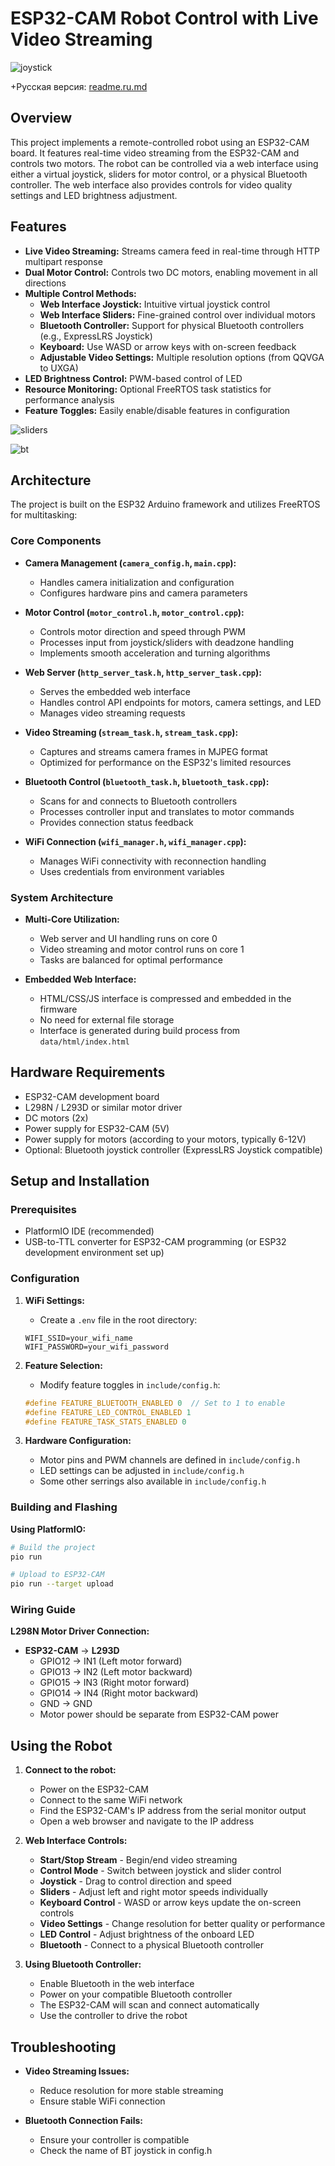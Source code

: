 # ESP32-CAM Robot Control with Live Video Streaming

![joystick](screenshots/joystick.png)

+Русская версия: [readme.ru.md](readme.ru.md)

## Overview

This project implements a remote-controlled robot using an ESP32-CAM board. It features real-time video streaming from the ESP32-CAM and controls two motors. The robot can be controlled via a web interface using either a virtual joystick, sliders for motor control, or a physical Bluetooth controller. The web interface also provides controls for video quality settings and LED brightness adjustment.

## Features

* **Live Video Streaming:** Streams camera feed in real-time through HTTP multipart response
* **Dual Motor Control:** Controls two DC motors, enabling movement in all directions
* **Multiple Control Methods:**
  * **Web Interface Joystick:** Intuitive virtual joystick control
  * **Web Interface Sliders:** Fine-grained control over individual motors
  * **Bluetooth Controller:** Support for physical Bluetooth controllers (e.g., ExpressLRS Joystick)
  * **Keyboard:** Use WASD or arrow keys with on-screen feedback
  * **Adjustable Video Settings:** Multiple resolution options (from QQVGA to UXGA)
* **LED Brightness Control:** PWM-based control of LED
* **Resource Monitoring:** Optional FreeRTOS task statistics for performance analysis
* **Feature Toggles:** Easily enable/disable features in configuration

![sliders](screenshots/sliders.png)

![bt](screenshots/bt.png)

## Architecture

The project is built on the ESP32 Arduino framework and utilizes FreeRTOS for multitasking:

### Core Components

* **Camera Management (`camera_config.h`, `main.cpp`):**
  * Handles camera initialization and configuration
  * Configures hardware pins and camera parameters

* **Motor Control (`motor_control.h`, `motor_control.cpp`):**
  * Controls motor direction and speed through PWM
  * Processes input from joystick/sliders with deadzone handling
  * Implements smooth acceleration and turning algorithms

* **Web Server (`http_server_task.h`, `http_server_task.cpp`):**
  * Serves the embedded web interface
  * Handles control API endpoints for motors, camera settings, and LED
  * Manages video streaming requests

* **Video Streaming (`stream_task.h`, `stream_task.cpp`):**
  * Captures and streams camera frames in MJPEG format
  * Optimized for performance on the ESP32's limited resources

* **Bluetooth Control (`bluetooth_task.h`, `bluetooth_task.cpp`):**
  * Scans for and connects to Bluetooth controllers
  * Processes controller input and translates to motor commands
  * Provides connection status feedback

* **WiFi Connection (`wifi_manager.h`, `wifi_manager.cpp`):**
  * Manages WiFi connectivity with reconnection handling
  * Uses credentials from environment variables

### System Architecture

* **Multi-Core Utilization:**
  * Web server and UI handling runs on core 0
  * Video streaming and motor control runs on core 1
  * Tasks are balanced for optimal performance

* **Embedded Web Interface:**
  * HTML/CSS/JS interface is compressed and embedded in the firmware
  * No need for external file storage
  * Interface is generated during build process from `data/html/index.html`

## Hardware Requirements

* ESP32-CAM development board
* L298N / L293D or similar motor driver
* DC motors (2x)
* Power supply for ESP32-CAM (5V)
* Power supply for motors (according to your motors, typically 6-12V)
* Optional: Bluetooth joystick controller (ExpressLRS Joystick compatible)

## Setup and Installation

### Prerequisites

* PlatformIO IDE (recommended)
* USB-to-TTL converter for ESP32-CAM programming (or ESP32 development environment set up)

### Configuration

1. **WiFi Settings:**
   * Create a `.env` file in the root directory:
   ```
   WIFI_SSID=your_wifi_name
   WIFI_PASSWORD=your_wifi_password
   ```

2. **Feature Selection:**
   * Modify feature toggles in `include/config.h`:
   ```cpp
   #define FEATURE_BLUETOOTH_ENABLED 0  // Set to 1 to enable
   #define FEATURE_LED_CONTROL_ENABLED 1
   #define FEATURE_TASK_STATS_ENABLED 0
   ```

3. **Hardware Configuration:**
   * Motor pins and PWM channels are defined in `include/config.h`
   * LED settings can be adjusted in `include/config.h`
   * Some other serrings also available in `include/config.h`

### Building and Flashing

**Using PlatformIO:**
```bash
# Build the project
pio run

# Upload to ESP32-CAM
pio run --target upload
```

### Wiring Guide

**L298N Motor Driver Connection:**
* **ESP32-CAM** → **L293D**
  * GPIO12 → IN1 (Left motor forward)
  * GPIO13 → IN2 (Left motor backward)
  * GPIO15 → IN3 (Right motor forward)
  * GPIO14 → IN4 (Right motor backward)
  * GND → GND
  * Motor power should be separate from ESP32-CAM power

## Using the Robot

1. **Connect to the robot:**
   * Power on the ESP32-CAM
   * Connect to the same WiFi network
   * Find the ESP32-CAM's IP address from the serial monitor output
   * Open a web browser and navigate to the IP address

2. **Web Interface Controls:**
   * **Start/Stop Stream** - Begin/end video streaming
   * **Control Mode** - Switch between joystick and slider control
   * **Joystick** - Drag to control direction and speed
   * **Sliders** - Adjust left and right motor speeds individually
   * **Keyboard Control** - WASD or arrow keys update the on-screen controls
   * **Video Settings** - Change resolution for better quality or performance
   * **LED Control** - Adjust brightness of the onboard LED
   * **Bluetooth** - Connect to a physical Bluetooth controller

3. **Using Bluetooth Controller:**
   * Enable Bluetooth in the web interface
   * Power on your compatible Bluetooth controller
   * The ESP32-CAM will scan and connect automatically
   * Use the controller to drive the robot

## Troubleshooting

* **Video Streaming Issues:**
  * Reduce resolution for more stable streaming
  * Ensure stable WiFi connection

* **Bluetooth Connection Fails:**
  * Ensure your controller is compatible
  * Check the name of BT joystick in config.h